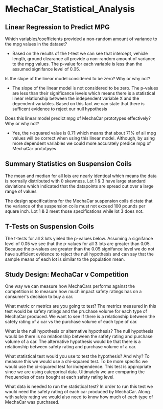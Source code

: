 # MechaCar_Statistical_Analysis

## Linear Regression to Predict MPG
Which variables/coefficients provided a non-random amount of variance to the mpg values in the dataset?
   
   * Based on the results of the t-test we can see that intercept, vehicle length, ground clearance all provide a non-random amount of variance to the mpg values. The p-value for each variable is less than the assumed signifance level of 0.05.

Is the slope of the linear model considered to be zero? Why or why not?
   
   * The slope of the linear model is not considered to be zero. The p-values are less than their significance levels which means there is a statistical linear relationship between the independent variable X and the dependent variables. Based on this fact we can state that there is sufficent evidence to reject our null hypothesis

Does this linear model predict mpg of MechaCar prototypes effectively? Why or why not?
   
   * Yes, the r-squared value is 0.71 which means that about 71% of all mpg values will be correct when using this linear model. Although, by using more dependent variables we could more accurately predice mpg of MechaCar prototpyes

## Summary Statistics on Suspension Coils
The mean and median for all lots are nearly identical which means the data is normally distributed with 0 skewness. Lot 1 & 3 have large standard deviations which indicated that the datapoints are spread out over a large range of values

The design specifications for the MechaCar suspension coils dictate that the variance of the suspension coils must not exceed 100 pounds per square inch. Lot 1 & 2 meet those specifications while lot 3 does not.

## T-Tests on Suspension Coils
The t-tests for all 3 lots yieled the p-values below. Assuming a signifance level of 0.05 we see that the p-values for all 3 lots are greater than 0.05. Because the p-values are greater than the 0.05 signifance level we do not have sufficient evidence to reject the null hypothesis and can say that the sample means of each lot is similar to the population mean.

## Study Design: MechaCar v Competition
One way we can measure how MechaCars performs against the competition is to measure how much impact safety ratings has on a consumer's decision to buy a car.

What metric or metrics are you going to test?
The metrics measured in this test would be safety ratings and the pruchase volume for each type of MechaCar produced. We want to see if there is a relationship between the safety rating of a car vs the purchase volume of each type of car.

What is the null hypothesis or alternative hypothesis?
The null hypothesis would be there is no relationship between the safety rating and purchase volume of a car. The alternative hypothesis would be that there is a relationship between safety rating and purchase volume of a car.

What statistical test would you use to test the hypothesis? And why?
To measure this we would use a chi-squared test. To be more specific we would use the ci-squared test for independence. This test is appropriate since we are using categorical data. Ultimately we are comparing the frequencies of cars bought at each safety rating level.

What data is needed to run the statistical test?
In order to run this test we would need the safety rating of each car produced by MechaCar. Along with safety rating we would also need to know how much of each type of MechaCar was purchased.

